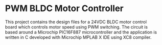 # PWM BLDC Motor Controller

This project contains the design files for a 24VDC BLDC motor control board which controls motor speed using PWM switching. The circuit is based around a Microchip PIC16F887 microcontroller and the application is written in C developed with Microchip MPLAB X IDE using XC8 compiler.